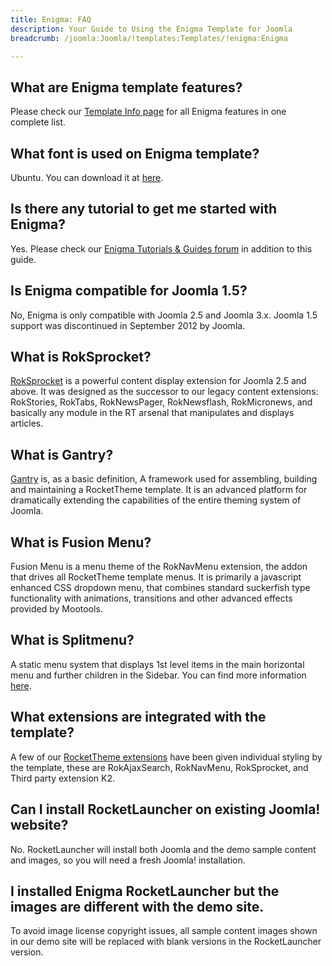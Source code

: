 ```yaml
---
title: Enigma: FAQ
description: Your Guide to Using the Enigma Template for Joomla
breadcrumb: /joomla:Joomla/!templates:Templates/!enigma:Enigma

---
```


What are Enigma template features?
-----
Please check our [Template Info page][features] for all Enigma features in one complete list.

What font is used on Enigma template?
-----
Ubuntu. You can download it at [here][font].

Is there any tutorial to get me started with Enigma?
-----
Yes. Please check our [Enigma Tutorials & Guides forum][forum] in addition to this guide.

Is Enigma compatible for Joomla 1.5?
-----
No, Enigma is only compatible with Joomla 2.5 and Joomla 3.x. Joomla 1.5 support was discontinued in September 2012 by Joomla.

What is RokSprocket?
-----
[RokSprocket][roksprocket] is a powerful content display extension for Joomla 2.5 and above. It was designed as the successor to our legacy content extensions: RokStories, RokTabs, RokNewsPager, RokNewsflash, RokMicronews, and basically any module in the RT arsenal that manipulates and displays articles.

What is Gantry?
-----
[Gantry][gantry] is, as a basic definition, A framework used for assembling, building and maintaining a RocketTheme template. It is an advanced platform for dramatically extending the capabilities of the entire theming system of Joomla.

What is Fusion Menu?
-----
Fusion Menu is a menu theme of the RokNavMenu extension, the addon that drives all RocketTheme template menus. It is primarily a javascript enhanced CSS dropdown menu, that combines standard suckerfish type functionality with animations, transitions and other advanced effects provided by Mootools.

What is Splitmenu?
-----
A static menu system that displays 1st level items in the main horizontal menu and further children in the Sidebar. You can find more information [here][splitmenu].

What extensions are integrated with the template?
-----
A few of our [RocketTheme extensions][extensions] have been given individual styling by the template, these are RokAjaxSearch, RokNavMenu, RokSprocket, and Third party extension K2.

Can I install RocketLauncher on existing Joomla! website?
-----
No. RocketLauncher will install both Joomla and the demo sample content and images, so you will need a fresh Joomla! installation.

I installed Enigma RocketLauncher but the images are different with the demo site.
-----
To avoid image license copyright issues, all sample content images shown in our demo site will be replaced with blank versions in the RocketLauncher version.

[gantry]: http://gantry-framework.org/
[features]: http://demo.rockettheme.com/joomla/Enigma/features
[font]: http://www.fontsquirrel.com/fonts/ubuntu
[forum]: http://www.rockettheme.com/forum/index.php?f=575&rb_v=viewforum
[roksprocket]: http://www.rockettheme.com/extensions-joomla/roksprocket
[dropdown]: http://demo.rockettheme.com/joomla/Enigma/features/menu-options
[splitmenu]: http://demo.rockettheme.com/joomla/Enigma/features/menu-options
[extensions]: http://demo.rockettheme.com/joomla/Enigma/features/extensions